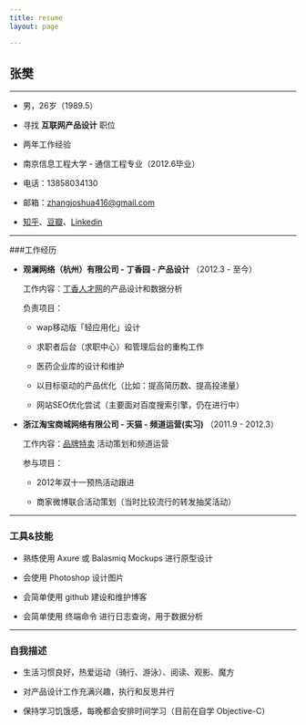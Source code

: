 ```yaml
---
title: resume 
layout: page

---
```





## 张樊         
---
* 男，26岁（1989.5）

* 寻找 **互联网产品设计** 职位

* 两年工作经验

* 南京信息工程大学 - 通信工程专业（2012.6毕业）

* 电话：13858034130

* 邮箱：[zhangjoshua416@gmail.com](mailto:zhangjoshua416@gmail.com)

* [知乎](http://www.zhihu.com/people/zhangjoshua)、[豆瓣](http://www.douban.com/people/zhangjoshua/)、[Linkedin]()

---
###工作经历

* **观澜网络（杭州）有限公司 - 丁香园 - 产品设计**     （2012.3 - 至今）

	 工作内容：[丁香人才网](www.jobmd.cn)的产品设计和数据分析
	 
	 负责项目：
	 
	 * wap移动版「轻应用化」设计
	 
	 * 求职者后台（求职中心）和管理后台的重构工作
	   
	 * 医药企业库的设计和维护
	 
	 * 以目标驱动的产品优化（比如：提高简历数、提高投递量）
	 
	 * 网站SEO优化尝试（主要面对百度搜索引擎，仍在进行中）

	
* **浙江淘宝商城网络有限公司 - 天猫 - 频道运营(实习)** （2011.9 - 2012.3）
	
	工作内容：[品牌特卖]() 活动策划和频道运营
	
	参与项目：
	
	* 2012年双十一预热活动跟进
	
	* 商家微博联合活动策划（当时比较流行的转发抽奖活动）
	
	
---
### 工具&技能

* 熟练使用 Axure 或 Balasmiq Mockups 进行原型设计

* 会使用 Photoshop 设计图片

* 会简单使用 github 建设和维护博客

* 会简单使用 终端命令 进行日志查询，用于数据分析


---
### 自我描述

* 生活习惯良好，热爱运动（骑行、游泳）、阅读、观影、魔方

* 对产品设计工作充满兴趣，执行和反思并行

* 保持学习饥饿感，每晚都会安排时间学习（目前在自学 Objective-C）





